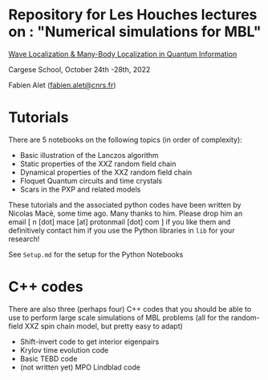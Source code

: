 # Repository for Les Houches lectures on : "Numerical simulations for MBL"


[Wave Localization & Many-Body Localization in Quantum Information](https://cse.umn.edu/wave/wl-mblqi-event)

Cargese School, October 24th -28th, 2022

Fabien Alet (fabien.alet@cnrs.fr)

# Tutorials

There are 5 notebooks on the following topics (in order of complexity):

- Basic illustration of the Lanczos algorithm
- Static properties of the XXZ random field chain
- Dynamical properties of the XXZ random field chain
- Floquet Quantum circuits and time crystals
- Scars in the PXP and related models

These tutorials and the associated python codes have been written by Nicolas Macé, some time ago. Many thanks to him. Please drop him an email [  n [dot] mace [at] protonmail [dot] com ] if you like them and definitively contact him if you use the Python libraries in ```lib``` for your research!

See ```Setup.md``` for the setup for the Python Notebooks

# C++ codes

There are also three (perhaps four) C++ codes that you should be able to use to perform large scale simulations of MBL problems (all for the random-field XXZ spin chain model, but pretty easy to adapt)

- Shift-invert code to get interior eigenpairs
- Krylov time evolution code
- Basic TEBD code
- (not written yet) MPO Lindblad code
